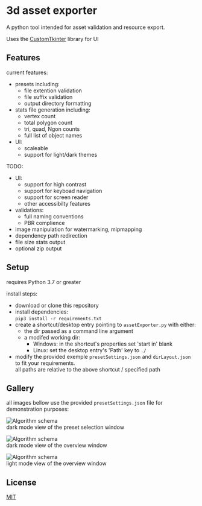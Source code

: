 # 3d asset exporter
A python tool intended for asset validation and resource export.  

Uses  the [CustomTkinter](https://github.com/TomSchimansky/CustomTkinter) library for UI

## Features
current features:
- presets including:
  - file extention validation
  - file suffix validation
  - output directory formatting
- stats file generation including:
  - vertex count
  - total polygon count
  - tri, quad, Ngon counts
  - full list of object names
- UI:
  - scaleable
  - support for light/dark themes  

TODO:
- UI:
  - support for high contrast
  - support for keyboad navigation
  - support for screen reader
  - other accessibilty features
- validations:
  - full naming conventions
  - PBR complience
- image manipulation for watermarking, mipmapping
- dependency path redirection
- file size stats output
- optional zip output  

## Setup
requires Python 3.7 or greater

install steps:
- download or clone this repository
- install dependencies:  
  ```pip3 install -r requirements.txt```
- create a shortcut/desktop entry pointing to `assetExporter.py` with either:
  - the dir passed as a command line argument
  - a modifed working dir:
    - Windows: in the shortcut's properties set 'start in' blank
    - Linux: set the desktop entry's 'Path' key to `./`
- modify the provided exemple `presetSettings.json` and `dirLayout.json` to fit your requirements.  
all paths are relative to the above shortcut / specified path  

## Gallery
all images bellow use the provided `presetSettings.json` file for demonstration purposes:  

![Algorithm schema](./docsImages/presetSelectionWindow.png)  
dark mode view of the preset selection window  

![Algorithm schema](./docsImages/overviewWindowDark.png)  
dark mode view of the overview window  

![Algorithm schema](./docsImages/overviewWindowLight.png)  
light mode view of the overview window  

## License
[MIT](./LICENSE)
